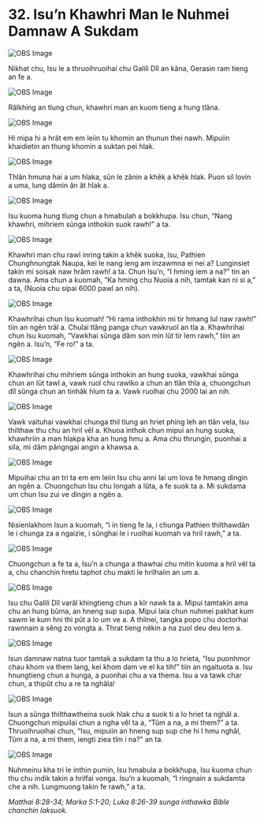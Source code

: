 # 32. Isu’n Khawhri Man le Nuhmei Damnaw A Sukdam

![OBS Image](https://cdn.door43.org/obs/jpg/360px/obs-en-32-01.jpg)

Nikhat chu, Isu le a thruoihruoihai chu Galili Dîl an kâna, Gerasin ram tieng an fe a.

![OBS Image](https://cdn.door43.org/obs/jpg/360px/obs-en-32-02.jpg)

Râlkhing an tlung chun, khawhri man an kuom tieng a hung tlâna.

![OBS Image](https://cdn.door43.org/obs/jpg/360px/obs-en-32-03.jpg)

Hi mipa hi a hrât em em leiin tu khomin an thunun thei nawh. Mipuiin khaidietin an thung khomin a suktan pei hlak.

![OBS Image](https://cdn.door43.org/obs/jpg/360px/obs-en-32-04.jpg)

Thlân hmuna hai a um hlaka, sûn le zânin a khêk a khêk hlak. Puon sil lovin a uma, lung dâmin ân ât hlak a.

![OBS Image](https://cdn.door43.org/obs/jpg/360px/obs-en-32-05.jpg)

Isu kuoma hung tlung chun a hmabulah a bokkhupa. Isu chun, “Nang khawhri, mihriem sûnga inthokin suok rawh!” a ta.

![OBS Image](https://cdn.door43.org/obs/jpg/360px/obs-en-32-06.jpg)

Khawhri man chu rawl inring takin a khêk suoka, Isu, Pathien Chunghnungtak Naupa, kei le nang ieng am inzawmna ei nei a? Lunginsiet takin mi soisak naw hrâm rawh! a ta. Chun Isu’n, “I hming iem a na?” tin an dawna. Ama chun a kuomah, “Ka hming chu Nuoia a nih, tamtak kan ni si a,” a ta, (Nuoia chu sipai 6000 pawl an nih).

![OBS Image](https://cdn.door43.org/obs/jpg/360px/obs-en-32-07.jpg)

Khawhrihai chun Isu kuomah! “Hi rama inthokhin mi tir hmang lul naw rawh!” tiin an ngên trâl a. Chulai tlâng panga chun vawkruol an tla a. Khawhrihai chun Isu kuomah, “Vawkhai sûnga dâm son min lût tir lem rawh,” tiin an ngên a. Isu’n, “Fe ro!” a ta.

![OBS Image](https://cdn.door43.org/obs/jpg/360px/obs-en-32-08.jpg)

Khawhrihai chu mihriem sûnga inthokin an hung suoka, vawkhai sûnga chun an lût tawl a, vawk ruol chu rawlko a chun an tlân thla a, chuongchun dîl sûnga chun an tinhâk hlum ta a. Vawk ruolhai chu 2000 lai an nih.

![OBS Image](https://cdn.door43.org/obs/jpg/360px/obs-en-32-09.jpg)

Vawk vaituhai vawkhai chunga thil tlung an hriet phing leh an tlân vela, Isu thilthaw thu chu an hril vêl a. Khuoa inthok chun mipui an hung suoka, khawhriin a man hlakpa kha an hung hmu a. Ama chu thrungin, puonhai a sila, mi dâm pângngai angin a khawsa a.

![OBS Image](https://cdn.door43.org/obs/jpg/360px/obs-en-32-10.jpg)

Mipuihai chu an tri ta em em leiin Isu chu anni lai um lova fe hmang dingin an ngên a. Chuongchun Isu chu longah a lûta, a fe suok ta a. Mi sukdama um chun Isu zui ve dingin a ngên a.

![OBS Image](https://cdn.door43.org/obs/jpg/360px/obs-en-32-11.jpg)

Nisienlakhom Isun a kuomah, “i in tieng fe la, i chunga Pathien thilthawdân le i chunga za a ngaizie, i sûnghai le i ruolhai kuomah va hril rawh,” a ta.

![OBS Image](https://cdn.door43.org/obs/jpg/360px/obs-en-32-12.jpg)

Chuongchun a fe ta a, Isu’n a chunga a thawhai chu mitin kuoma a hril vêl ta a, chu chanchin hretu taphot chu makti le hrilhaiin an um a.

![OBS Image](https://cdn.door43.org/obs/jpg/360px/obs-en-32-13.jpg)

Isu chu Galili Dîl varâl khingtieng chun a kîr nawk ta a. Mipui tamtakin ama chu an hung bûma, an hneng sup supa. Mipui laia chun nuhmei pakhat kum sawm le kum hni thi pût a lo um ve a. A thilnei, tangka popo chu doctorhai rawnnain a sêng zo vongta a. Thrat tieng nêkin a na zuol deu deu lem a.

![OBS Image](https://cdn.door43.org/obs/jpg/360px/obs-en-32-14.jpg)

Isun damnaw natna tuor tamtak a sukdam ta thu a lo hrieta, “Isu puonhmor chau khom va them lang, kei khom dam ve el ka tih!” tiin an ngaituota a. Isu hnungtieng chun a hunga, a puonhai chu a va thema. Isu a va tawk char chun, a thipût chu a re ta nghâla!

![OBS Image](https://cdn.door43.org/obs/jpg/360px/obs-en-32-15.jpg)

Isun a sûnga thilthawtheina suok hlak chu a suok ti a lo hriet ta nghâl a. Chuongchun mipuilai chun a ngha vêl ta a, “Tûm a na, a mi them?” a ta. Thruoihruoihai chun, “Isu, mipuiin an hneng sup sup che hi I hmu nghâl, Tûm a na, a mi them, iengti ziea tîm i na?” an ta.

![OBS Image](https://cdn.door43.org/obs/jpg/360px/obs-en-32-16.jpg)

Nuhmeinu kha tri le inthin pumin, Isu hmabula a bokkhupa, Isu kuoma chun thu chu indik takin a hrilfai vonga. Isu’n a kuomah, “I ringnain a sukdamta che a nih. Lungmuong takin fe rawh,” a ta.

_Matthai 8:28-34; Marka 5:1-20; Luka 8:26-39 sunga inthawka Bible chanchin laksuok._
